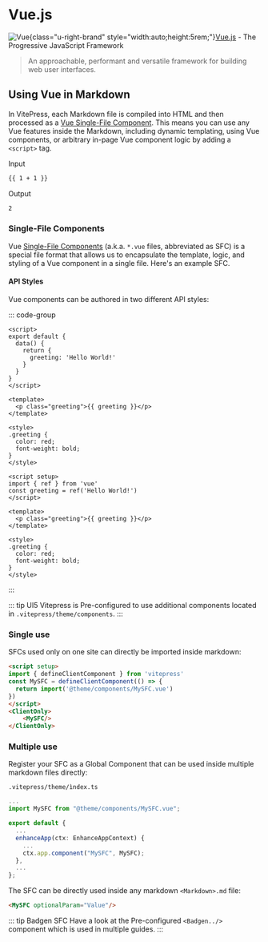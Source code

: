 # Vue.js <Badgen package="vue" class="float-right"/>

![Vue](/icons/logo/Vuejs.svg){class="u-right-brand" style="width:auto;height:5rem;"}[Vue.js](https://vuejs.org/) - The Progressive JavaScript Framework
>An approachable, performant and versatile framework for building web user interfaces.

## Using Vue in Markdown
In VitePress, each Markdown file is compiled into HTML and then processed as a [Vue Single-File Component](https://vuejs.org/guide/scaling-up/sfc.html). This means you can use any Vue features inside the Markdown, including dynamic templating, using Vue components, or arbitrary in-page Vue component logic by adding a ``<script>`` tag.

Input

```md
{{ 1 + 1 }}
```

Output
```html
2
```

### Single-File Components
Vue [Single-File Components](https://vuejs.org/guide/scaling-up/sfc.html) (a.k.a. ``*.vue`` files, abbreviated as SFC) is a special file format that allows us to encapsulate the template, logic, and styling of a Vue component in a single file. Here's an example SFC.

#### API Styles
Vue components can be authored in two different API styles:

::: code-group

```vue [Options API]
<script>
export default {
  data() {
    return {
      greeting: 'Hello World!'
    }
  }
}
</script>

<template>
  <p class="greeting">{{ greeting }}</p>
</template>

<style>
.greeting {
  color: red;
  font-weight: bold;
}
</style>
```

```vue [Composition API]
<script setup>
import { ref } from 'vue'
const greeting = ref('Hello World!')
</script>

<template>
  <p class="greeting">{{ greeting }}</p>
</template>

<style>
.greeting {
  color: red;
  font-weight: bold;
}
</style>
```

:::

::: tip UI5 Vitepress is Pre-configured to use additional components located in 
``.vitepress/theme/components``.
:::

### Single use
SFCs used only on one site can directly be imported inside markdown:

```html
<script setup>
import { defineClientComponent } from 'vitepress'
const MySFC = defineClientComponent(() => {
  return import('@theme/components/MySFC.vue')
})
</script>
<ClientOnly>
    <MySFC/>
</ClientOnly>
```

### Multiple use
Register your SFC as a Global Component that can be used inside multiple markdown files directly:

``.vitepress/theme/ìndex.ts``

```ts
...
import MySFC from "@theme/components/MySFC.vue";

export default {
  ...
  enhanceApp(ctx: EnhanceAppContext) {
    ...
    ctx.app.component("MySFC", MySFC);
  },
  ...
};
```

The SFC can be directly used inside any markdown ``<Markdown>.md`` file:

```md
<MySFC optionalParam="Value"/>
```

::: tip Badgen SFC
Have a look at the Pre-configured ``<Badgen../>`` component which is used in multiple guides.
:::